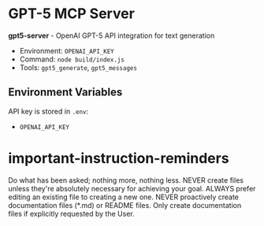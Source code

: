 # GPT-5 MCP Server

**gpt5-server** - OpenAI GPT-5 API integration for text generation
- Environment: `OPENAI_API_KEY`
- Command: `node build/index.js`
- Tools: `gpt5_generate`, `gpt5_messages`

## Environment Variables
API key is stored in `.env`:
- `OPENAI_API_KEY`

# important-instruction-reminders
Do what has been asked; nothing more, nothing less.
NEVER create files unless they're absolutely necessary for achieving your goal.
ALWAYS prefer editing an existing file to creating a new one.
NEVER proactively create documentation files (*.md) or README files. Only create documentation files if explicitly requested by the User.